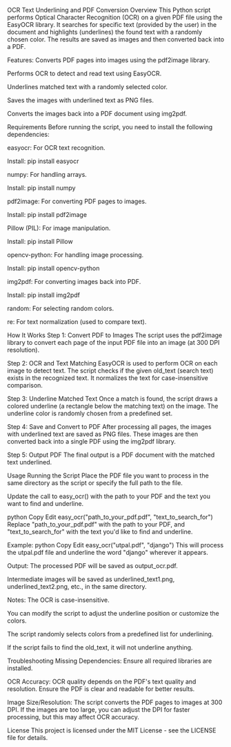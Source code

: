 OCR Text Underlining and PDF Conversion
Overview
This Python script performs Optical Character Recognition (OCR) on a given PDF file using the EasyOCR library. It searches for specific text (provided by the user) in the document and highlights (underlines) the found text with a randomly chosen color. The results are saved as images and then converted back into a PDF.

Features:
Converts PDF pages into images using the pdf2image library.

Performs OCR to detect and read text using EasyOCR.

Underlines matched text with a randomly selected color.

Saves the images with underlined text as PNG files.

Converts the images back into a PDF document using img2pdf.

Requirements
Before running the script, you need to install the following dependencies:

easyocr: For OCR text recognition.

Install: pip install easyocr

numpy: For handling arrays.

Install: pip install numpy

pdf2image: For converting PDF pages to images.

Install: pip install pdf2image

Pillow (PIL): For image manipulation.

Install: pip install Pillow

opencv-python: For handling image processing.

Install: pip install opencv-python

img2pdf: For converting images back into PDF.

Install: pip install img2pdf

random: For selecting random colors.

re: For text normalization (used to compare text).

How It Works
Step 1: Convert PDF to Images
The script uses the pdf2image library to convert each page of the input PDF file into an image (at 300 DPI resolution).

Step 2: OCR and Text Matching
EasyOCR is used to perform OCR on each image to detect text. The script checks if the given old_text (search text) exists in the recognized text. It normalizes the text for case-insensitive comparison.

Step 3: Underline Matched Text
Once a match is found, the script draws a colored underline (a rectangle below the matching text) on the image. The underline color is randomly chosen from a predefined set.

Step 4: Save and Convert to PDF
After processing all pages, the images with underlined text are saved as PNG files. These images are then converted back into a single PDF using the img2pdf library.

Step 5: Output PDF
The final output is a PDF document with the matched text underlined.

Usage
Running the Script
Place the PDF file you want to process in the same directory as the script or specify the full path to the file.

Update the call to easy_ocr() with the path to your PDF and the text you want to find and underline.

python
Copy
Edit
easy_ocr("path_to_your_pdf.pdf", "text_to_search_for")
Replace "path_to_your_pdf.pdf" with the path to your PDF, and "text_to_search_for" with the text you'd like to find and underline.

Example:
python
Copy
Edit
easy_ocr("utpal.pdf", "django")
This will process the utpal.pdf file and underline the word "django" wherever it appears.

Output:
The processed PDF will be saved as output_ocr.pdf.

Intermediate images will be saved as underlined_text1.png, underlined_text2.png, etc., in the same directory.

Notes:
The OCR is case-insensitive.

You can modify the script to adjust the underline position or customize the colors.

The script randomly selects colors from a predefined list for underlining.

If the script fails to find the old_text, it will not underline anything.

Troubleshooting
Missing Dependencies: Ensure all required libraries are installed.

OCR Accuracy: OCR quality depends on the PDF's text quality and resolution. Ensure the PDF is clear and readable for better results.

Image Size/Resolution: The script converts the PDF pages to images at 300 DPI. If the images are too large, you can adjust the DPI for faster processing, but this may affect OCR accuracy.

License
This project is licensed under the MIT License - see the LICENSE file for details.

